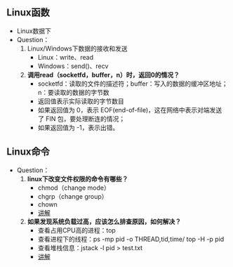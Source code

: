 ## Linux函数

- Linux数据下
- Question：
  1. Linux/Windows下数据的接收和发送
     - Linux：write、read
     - Windows：send()、recv
  2. **调用read（socketfd，buffer，n）时，返回0的情况？**
     - socketfd：读取的文件的描述符；buffer：写入的数据的缓冲区地址；n：要读取的数据的字节数
     - 返回值表示实际读取的字节数目
     - 如果返回值为 0，表示 EOF(end-of-file)，这在网络中表示对端发送了 FIN 包，要处理断连的情况；
     - 如果返回值为 -1，表示出错。

## Linux命令

- Question：
  1. **linux下改变文件权限的命令有哪些？**
     - chmod（change mode）
     - chgrp（change group）
     - chown
     - [讲解](https://www.cnblogs.com/cwwmmv/p/10535175.html)
  2. **如果发现系统负载过高，应该怎么排查原因，如何解决？**
     - 查看占用CPU高的进程：top
     - 查看进程下的线程：ps -mp pid -o THREAD,tid,time/ top -H -p pid
     - 查看堆栈信息：jstack -l pid > test.txt
     - [讲解](https://blog.csdn.net/weixin_39456575/article/details/113780635)
